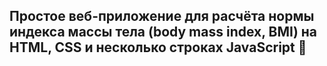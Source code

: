 ## Простое веб-приложение для расчёта нормы индекса массы тела (body mass index, BMI) на HTML, CSS и несколько строках JavaScript :iphone:
